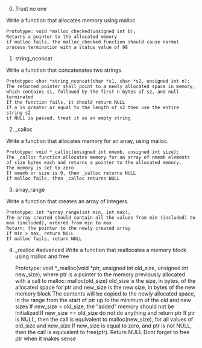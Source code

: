 0. Trust no one

Write a function that allocates memory using malloc.

	Prototype: void *malloc_checked(unsigned int b);
	Returns a pointer to the allocated memory
	if malloc fails, the malloc_checked function should cause normal process termination with a status value of 98


1. string_nconcat

Write a function that concatenates two strings.

	Prototype: char *string_nconcat(char *s1, char *s2, unsigned int n);
	The returned pointer shall point to a newly allocated space in memory, which contains s1, followed by the first n bytes of s2, and null terminated
	If the function fails, it should return NULL
	If n is greater or equal to the length of s2 then use the entire string s2
	if NULL is passed, treat it as an empty string


2. _calloc

Write a function that allocates memory for an array, using malloc.

	Prototype: void *_calloc(unsigned int nmemb, unsigned int size);
	The _calloc function allocates memory for an array of nmemb elements of size bytes each and returns a pointer to the allocated memory.
	The memory is set to zero
	If nmemb or size is 0, then _calloc returns NULL
	If malloc fails, then _calloc returns NULL


3. array_range

Write a function that creates an array of integers.

	Prototype: int *array_range(int min, int max);
	The array created should contain all the values from min (included) to max (included), ordered from min to max
	Return: the pointer to the newly created array
	If min > max, return NULL
	If malloc fails, return NULL


4. _realloc
#advanced
Write a function that reallocates a memory block using malloc and free

	Prototype: void *_realloc(void *ptr, unsigned int old_size, unsigned int new_size);
	where ptr is a pointer to the memory previously allocated with a call to malloc: malloc(old_size)
	old_size is the size, in bytes, of the allocated space for ptr
	and new_size is the new size, in bytes of the new memory block
	The contents will be copied to the newly allocated space, in the range from the start of ptr up to the minimum of the old and new sizes
	If new_size > old_size, the “added” memory should not be initialized
	If new_size == old_size do not do anything and return ptr
	If ptr is NULL, then the call is equivalent to malloc(new_size), for all values of old_size and new_size
	If new_size is equal to zero, and ptr is not NULL, then the call is equivalent to free(ptr). Return NULL
	Dont forget to free ptr when it makes sense
